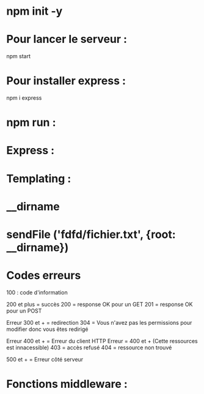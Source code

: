 # npm init -y

# Pour lancer le serveur : 
npm start

# Pour installer express :
npm i express

# npm run :

# Express :

# Templating : 

# __dirname

# sendFile ('fdfd/fichier.txt', {root: __dirname})

# Codes erreurs 

100 : code d'information

200 et plus = succès
200 = response OK pour un GET
201 = response OK pour un POST

Erreur 300 et + = redirection
304 = Vous n'avez pas les permissions pour modifier donc vous êtes redirigé


Erreur 400 et + = Erreur du client HTTP
Erreur = 400 et +  (Cette ressources est innacessible)
403 = accès refusé
404 = ressource non trouvé


500 et + = Erreur côté serveur


# Fonctions middleware : 

